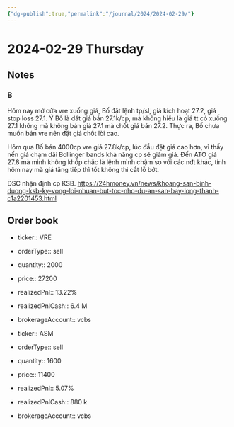 ```yaml
---
{"dg-publish":true,"permalink":"/journal/2024/2024-02-29/"}
---
```


# 2024-02-29 Thursday

## Notes

### B

Hôm nay mở cửa vre xuống giá, Bố đặt lệnh tp/sl, giá kích hoạt 27.2, giá stop loss 27.1. Ý Bố là dăt giá bán 27.1k/cp, mà không hiểu là giá tt có xuống 27.1 không mà không bán giá 27.1 mà chốt giá bán 27.2. Thực ra, Bố chưa muốn bán vre nên đặt giá chốt lời cao.

Hôm qua Bố bán 4000cp vre giá 27.8k/cp, lúc đầu đặt giá cao hơn, vì thấy nến giá chạm dãi Bollinger bands khả năng cp sẽ giảm giá. Đến ATO giá 27.8 mà mình không khớp chắc là lệnh mình chậm so với các nđt khác, tính hôm nay mà giá tăng tiếp thì tốt không thì cắt lỗ bớt.

DSC nhận định cp KSB.
<https://24hmoney.vn/news/khoang-san-binh-duong-ksb-ky-vong-loi-nhuan-but-toc-nho-du-an-san-bay-long-thanh-c1a2201453.html>

## Order book

- ticker:: VRE
- orderType:: sell
- quantity:: 2000
- price:: 27200
- realizedPnl:: 13.22%
- realizedPnlCash:: 6.4 M
- brokerageAccount:: vcbs

- ticker:: ASM
- orderType:: sell
- quantity:: 1600
- price:: 11400
- realizedPnl:: 5.07%
- realizedPnlCash:: 880 k
- brokerageAccount:: vcbs